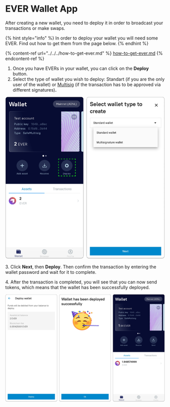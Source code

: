# EVER Wallet App

After creating a new wallet, you need to deploy it in order to broadcast your transactions or make swaps.&#x20;

{% hint style="info" %}
In order to deploy your wallet you will need some EVER. Find out how to get them from the page below.
{% endhint %}

{% content-ref url="../../../how-to-get-ever.md" %}
[how-to-get-ever.md](../../../how-to-get-ever.md)
{% endcontent-ref %}

1. Once you have EVERs in your wallet, you can click on the **Deploy** button.
2. Select the type of wallet you wish to deploy: Standart (if you are the only user of the wallet) or [Multisig](../../../../multisig/) (if the transaction has to be approved via different signatures)**.**

![](<../../../../.gitbook/assets/image (2).png>)

3\. Click **Next**, then **Deploy**. Then сonfirm the transaction by entering the wallet password and wait for it to complete.

4\. After the transaction is completed, you will see that you can now send tokens, which means that the wallet has been successfully deployed.

![](<../../../../.gitbook/assets/image (26).png>)

